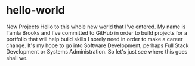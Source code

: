 # hello-world
New Projects
Hello to this whole new world that I've entered. My name is Tamla Brooks and I've committed to GitHub in order to build projects for a portfolio that will help build skills I sorely need in order to make a career change. It's my hope to go into Software Development, perhaps Full Stack Development or Systems Administration. So let's just see where this goes shall we.
